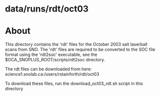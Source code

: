 data/runs/rdt/oct03
==========

About
==========
This directory contains the 'rdt' files for the October 2003 salt laserball scans from SNO. The 'rdt' files are required to be converted to the SOC file format using the 'rdt2soc' executable, see the $OCA_SNOPLUS_ROOT/scripts/rdt2soc directory.

The rdt files can be downloaded from here:
science1.snolab.ca:/users/rstainforth/rdt/oct03

To download these files, run the download_oct03_rdt.sh script in this directory

